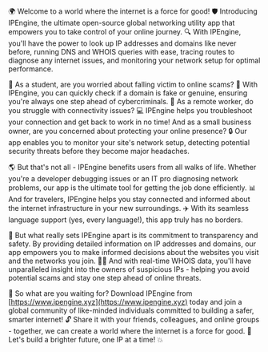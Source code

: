 🌍 Welcome to a world where the internet is a force for good! 🛡️ Introducing IPEngine, the ultimate open-source global networking utility app that empowers you to take control of your online journey. 🔍 With IPEngine, you'll have the power to look up IP addresses and domains like never before, running DNS and WHOIS queries with ease, tracing routes to diagnose any internet issues, and monitoring your network setup for optimal performance.

📡 As a student, are you worried about falling victim to online scams? 🤔 With IPEngine, you can quickly check if a domain is fake or genuine, ensuring you're always one step ahead of cybercriminals. 🚀 As a remote worker, do you struggle with connectivity issues? 💻 IPEngine helps you troubleshoot your connection and get back to work in no time! And as a small business owner, are you concerned about protecting your online presence? 🔒 Our app enables you to monitor your site's network setup, detecting potential security threats before they become major headaches.

🌎 But that's not all - IPEngine benefits users from all walks of life. Whether you're a developer debugging issues or an IT pro diagnosing network problems, our app is the ultimate tool for getting the job done efficiently. 📊 And for travelers, IPEngine helps you stay connected and informed about the internet infrastructure in your new surroundings. ✈️ With its seamless language support (yes, every language!), this app truly has no borders.

🌟 But what really sets IPEngine apart is its commitment to transparency and safety. By providing detailed information on IP addresses and domains, our app empowers you to make informed decisions about the websites you visit and the networks you join. 🕵️‍♀️ And with real-time WHOIS data, you'll have unparalleled insight into the owners of suspicious IPs - helping you avoid potential scams and stay one step ahead of online threats.

🌈 So what are you waiting for? Download IPEngine from [https://www.ipengine.xyz](https://www.ipengine.xyz) today and join a global community of like-minded individuals committed to building a safer, smarter internet! 🔓 Share it with your friends, colleagues, and online groups - together, we can create a world where the internet is a force for good. 🌟 Let's build a brighter future, one IP at a time! 💥
